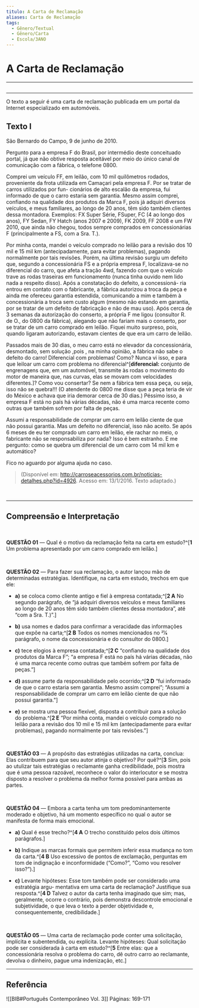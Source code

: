 ```yaml
---
titulo: A Carta de Reclamação
aliases: Carta de Reclamação
tags:
  - Gênero/Textual
  - Gênero/Carta
  - Escola/3ANO
---
```


# A Carta de Reclamação

---
```table-of-contents
```
---

O texto a seguir é uma carta de reclamação publicada em um portal da Internet especializado em automóveis.


## Texto I

São Bernardo do Campo, 9 de junho de 2010.

Pergunto para a empresa F do Brasil, por intermédio deste conceituado portal, já que não obtive resposta aceitável por meio do único canal de comunicação com a fábrica, o telefone 0800.

Comprei um veículo FF, em leilão, com 10 mil quilômetros rodados, proveniente da frota utilizada em Camaçari pela empresa F. Por se tratar de carros utilizados por fun- cionários de alto escalão da empresa, fui informado de que o carro estaria sem garantia. Mesmo assim comprei, confiando na qualidade dos produtos da Marca F, pois já adquiri diversos veículos, e meus familiares, ao longo de 20 anos, têm sido também clientes dessa montadora. Exemplos: FX Super Série, FSuper, FC (4 ao longo dos anos), FY Sedan, FY Hatch (anos 2007 e 2009), FK 2009, FF 2008 e um FW 2010, que ainda não chegou, todos sempre comprados em concessionárias F (principalmente a FS, com a Sra. T.).

Por minha conta, mandei o veículo comprado no leilão para a revisão dos 10 mil e 15 mil km (antecipadamente, para evitar problemas), pagando normalmente por tais revisões. Porém, na última revisão surgiu um defeito que, segundo a concessionária FS e a própria empresa F, localizava-se no diferencial do carro, que afeta a tração 4wd, fazendo com que o veículo trave as rodas traseiras em funcionamento (nunca tinha ouvido nem lido nada a respeito disso). Após a constatação do defeito, a concessioná- ria entrou em contato com o fabricante, a fábrica autorizou a troca da peça e ainda me ofereceu garantia estendida, comunicando a mim e também à concessionária a troca sem custo algum (mesmo não estando em garantia, por se tratar de um defeito de fabricação e não de mau uso). Após cerca de 3 semanas da autorização do conserto, a própria F me ligou (consultor R. de O., do 0800 da fábrica), alegando que não fariam mais o conserto, por se tratar de um carro comprado em leilão. Fiquei muito surpreso, pois, quando ligaram autorizando, estavam cientes de que era um carro de leilão.

Passados mais de 30 dias, o meu carro está no elevador da concessionária, desmontado, sem solução ,pois , na minha opinião, a fábrica não sabe o defeito do carro! Diferencial com problemas! Como? Nunca vi isso, e para que leiloar um carro com problema no diferencial^[**diferencial:** conjunto de engrenagens que, em um automóvel, transmite às rodas o movimento do motor de maneira que, nas curvas, elas se movam com velocidades diferentes.]? Como vou consertar? Se nem a fábrica tem essa peça, ou seja, isso não se quebra!!! (O atendente do 0800 me disse que a peça teria de vir do México e achava que iria demorar cerca de 30 dias.) Péssimo isso, a empresa F está no país há várias décadas, não é uma marca recente como outras que também sofrem por falta de peças.

Assumi a responsabilidade de comprar um carro em leilão ciente de que não possui garantia. Mas um defeito no diferencial, isso não aceito. Se após 6 meses de eu ter comprado um carro em leilão, ele rachar no meio, o fabricante não se responsabiliza por nada? Isso é bem estranho. E me pergunto: como se quebra um diferencial de um carro com 14 mil km e automático?

Fico no aguardo por alguma ajuda no caso.



> (Disponível em: http://carroseacessorios.com.br/noticias-detalhes.php?id=4926. Acesso em: 13/1/2016. Texto adaptado.)


<br />

---

## Compreensão e Interpretação

<!-- QUESTÃO QUESTÃO QUESTÃO QUESTÃO QUESTÃO  --><br />
**QUESTÃO 01** — Qual é o motivo da reclamação feita na carta em estudo?^[**1** Um problema apresentado por um carro comprado em leilão.]



<!-- QUESTÃO QUESTÃO QUESTÃO QUESTÃO QUESTÃO  --><br />
**QUESTÃO 02** — Para fazer sua reclamação, o autor lançou mão de determinadas estratégias. Identifique, na carta em estudo, trechos em que ele:

- **a)** se coloca como cliente antigo e fiel à empresa contatada;^[**2 A** No segundo parágrafo, de “já adquiri diversos veículos e meus familiares ao longo de 20 anos têm sido também clientes dessa montadora”, até “com a Sra. T.)”.]

- **b)** usa nomes e dados para confirmar a veracidade das informações que expõe na carta;^[**2 B** Todos os nomes mencionados no 21⁄4 parágrafo, o nome da concessionária e do consultor do 0800.]

- **c)** tece elogios à empresa contatada;^[**2 C** “confiando na qualidade dos produtos da Marca F”; “a empresa F está no país há várias décadas, não é uma marca recente como outras que também sofrem por falta de peças.”]

- **d)** assume parte da responsabilidade pelo ocorrido;^[**2 D** “fui informado de que o carro estaria sem garantia. Mesmo assim comprei”; “Assumi a responsabilidade de comprar um carro em leilão ciente de que não possui garantia."]

- **e)** se mostra uma pessoa flexível, disposta a contribuir para a solução do problema.^[**2 E** “Por minha conta, mandei o veículo comprado no leilão para a revisão dos 10 mil e 15 mil km (antecipadamente para evitar problemas), pagando normalmente por tais revisões."]



<!-- QUESTÃO QUESTÃO QUESTÃO QUESTÃO QUESTÃO  --><br />
**QUESTÃO 03** — A propósito das estratégias utilizadas na carta, conclua: Elas contribuem para que seu autor atinja o objetivo? Por quê?^[**3** Sim, pois ao utulizar tais estratégias o reclamante ganha credibilidade, pois mostra que é uma pessoa razoável, reconhece o valor do interlocutor e se mostra disposto a resolver o problema da melhor forma possível para ambas as partes.



<!-- QUESTÃO QUESTÃO QUESTÃO QUESTÃO QUESTÃO  --><br />
**QUESTÃO 04** — Embora a carta tenha um tom predominantemente moderado e objetivo, há um momento específico no qual o autor se manifesta de forma mais emocional.

- **a)** Qual é esse trecho?^[**4 A** O trecho constituído pelos dois últimos parágrafos.]

- **b)** Indique as marcas formais que permitem inferir essa mudança no tom da carta.^[**4 B** Uso excessivo de pontos de exclamação, perguntas em tom de indignação e inconformidade (“Como?”, “Como vou resolver isso?”).]

- **c)** Levante hipóteses: Esse tom também pode ser considerado uma estratégia argu- mentativa em uma carta de reclamação? Justifique sua resposta.^[**4 D** Talvez o autor da carta tenha imaginado que sim; mas, geralmente, ocorre o contrário, pois demonstra descontrole emocional e subjetividade, o que leva o texto a perder objetividade e, consequentemente, credibilidade.]



<!-- QUESTÃO QUESTÃO QUESTÃO QUESTÃO QUESTÃO  --><br />
**QUESTÃO 05** — Uma carta de reclamação pode conter uma solicitação, implícita e subentendida, ou explícita. Levante hipóteses: Qual solicitação pode ser considerada à carta em estudo?^[**5** Entre elas: que a concessionária resolva o problema do carro, dê outro carro ao reclamante, devolva o dinheiro, pague uma indenização, etc.]




---

## Referência

![[BIB#Português Contemporâneo Vol. 3]]
Páginas: 169-171